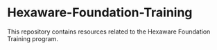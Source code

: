 # Hexaware-Foundation-Training
This repository contains resources related to the Hexaware Foundation Training program.
